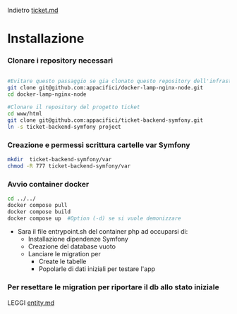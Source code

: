 Indietro [ticket.md](ticket.md)

# Installazione

### Clonare i repository necessari

```bash

#Evitare questo passaggio se gia clonato questo repository dell'infrastruttura docker necessaria
git clone git@github.com:appacifici/docker-lamp-nginx-node.git
cd docker-lamp-nginx-node

#Clonare il repository del progetto ticket
cd www/html
git clone git@github.com:appacifici/ticket-backend-symfony.git
ln -s ticket-backend-symfony project
```

### Creazione e permessi scrittura cartelle var Symfony
```bash
mkdir  ticket-backend-symfony/var
chmod -R 777 ticket-backend-symfony/var
```

### Avvio container docker
```bash
cd ../../
docker compose pull
docker compose build
docker compose up  #Option (-d) se si vuole demonizzare
```

- Sara il file entrypoint.sh del container php ad occuparsi di:
    - Installazione dipendenze Symfony
    - Creazione del database vuoto 
    - Lanciare le migration per
        - Create le tabelle
        - Popolarle di dati iniziali per testare l'app

### Per resettare le migration per riportare il db allo stato iniziale

LEGGI [entity.md](entity.md)
